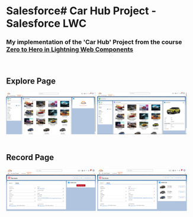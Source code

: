 # Salesforce# Car Hub Project - Salesforce LWC
### My implementation of the 'Car Hub' Project from the course [Zero to Hero in Lightning Web Components](https://www.udemy.com/course/zero-to-hero-in-lightning-web-components/)

<br />

<div align-"center">
    <h2>Explore Page</h2>
    <img src="./static/readme/Car Explorer 1.png" width="48%"/>
    <img src="./static/readme/Car Explorer 2.png" width="48%"/>
    <br />
    <br />
    <h2>Record Page</h2>
    <img src="./static/readme/Record Page 1.png" width="48%"/>
    <img src="./static/readme/Record Page 2.png" width="48%"/>
</div>
